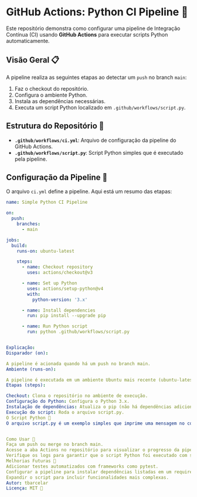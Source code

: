 # GitHub Actions: Python CI Pipeline 🚀

Este repositório demonstra como configurar uma pipeline de Integração Contínua (CI) usando **GitHub Actions** para executar scripts Python automaticamente.

## Visão Geral 📋

A pipeline realiza as seguintes etapas ao detectar um `push` no branch `main`:

1. Faz o checkout do repositório.
2. Configura o ambiente Python.
3. Instala as dependências necessárias.
4. Executa um script Python localizado em `.github/workflows/script.py`.

## Estrutura do Repositório 📂

- **`.github/workflows/ci.yml`**: Arquivo de configuração da pipeline do GitHub Actions.
- **`.github/workflows/script.py`**: Script Python simples que é executado pela pipeline.

## Configuração da Pipeline 🔧

O arquivo `ci.yml` define a pipeline. Aqui está um resumo das etapas:

```yaml
name: Simple Python CI Pipeline

on:
  push:
    branches:
      - main

jobs:
  build:
    runs-on: ubuntu-latest

    steps:
      - name: Checkout repository
        uses: actions/checkout@v3

      - name: Set up Python
        uses: actions/setup-python@v4
        with:
          python-version: '3.x'

      - name: Install dependencies
        run: pip install --upgrade pip

      - name: Run Python script
        run: python .github/workflows/script.py


Explicação:
Disparador (on):

A pipeline é acionada quando há um push no branch main.
Ambiente (runs-on):

A pipeline é executada em um ambiente Ubuntu mais recente (ubuntu-latest).
Etapas (steps):

Checkout: Clona o repositório no ambiente de execução.
Configuração do Python: Configura o Python 3.x.
Instalação de dependências: Atualiza o pip (não há dependências adicionais neste exemplo).
Execução do script: Roda o arquivo script.py.
O Script Python 🐍
O arquivo script.py é um exemplo simples que imprime uma mensagem no console:


Como Usar 🚀
Faça um push ou merge no branch main.
Acesse a aba Actions no repositório para visualizar o progresso da pipeline.
Verifique os logs para garantir que o script Python foi executado com sucesso.
Melhorias Futuras 🌟
Adicionar testes automatizados com frameworks como pytest.
Configurar a pipeline para instalar dependências listadas em um requirements.txt.
Expandir o script para incluir funcionalidades mais complexas.
Autor: tbarcelar
Licença: MIT 📜
